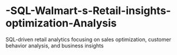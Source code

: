 # -SQL-Walmart-s-Retail-insights-optimization-Analysis
 SQL-driven retail analytics focusing on  sales optimization, customer behavior analysis, and business  insights
